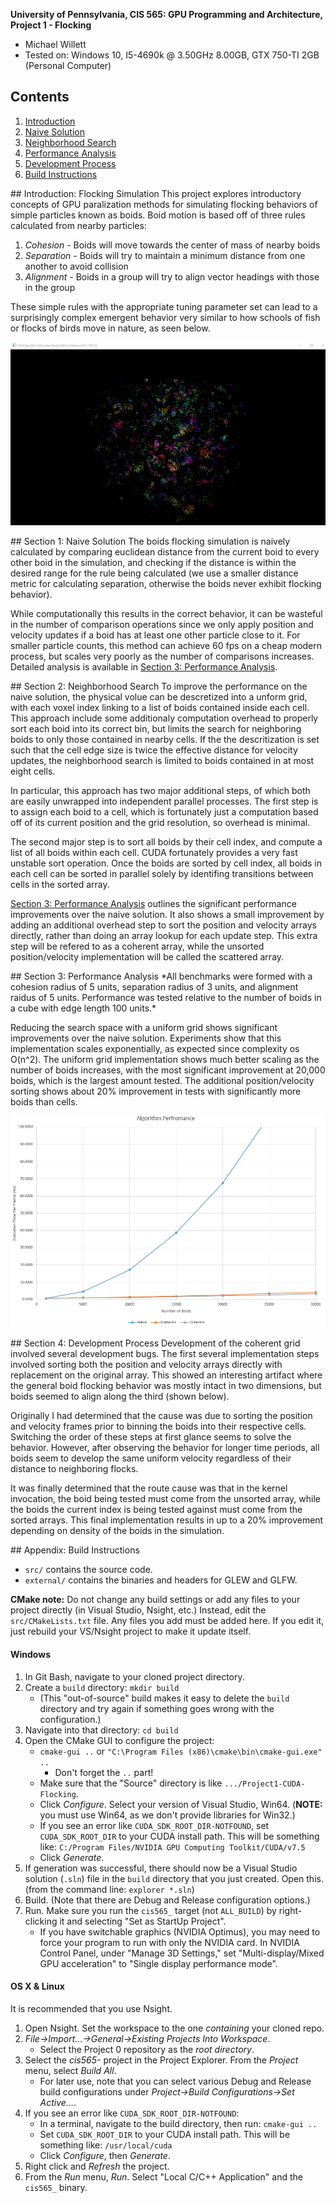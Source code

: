 **University of Pennsylvania, CIS 565: GPU Programming and Architecture,
Project 1 - Flocking**

* Michael Willett
* Tested on: Windows 10, I5-4690k @ 3.50GHz 8.00GB, GTX 750-TI 2GB (Personal Computer)

## Contents
1. [Introduction](#intro)
2. [Naive Solution](#part1)
3. [Neighborhood Search](#part2)
4. [Performance Analysis](#part3)
5. [Development Process](#part4)
6. [Build Instructions](#appendix)


<a name="intro"/>
## Introduction: Flocking Simulation
This project explores introductory concepts of GPU paralization methods for simulating flocking behaviors
of simple particles known as boids. Boid motion is based off of three rules calculated from nearby particles:

1. *Cohesion* - Boids will move towards the center of mass of nearby boids
2. *Separation* - Boids will try to maintain a minimum distance from one another to avoid collision
3. *Alignment* - Boids in a group will try to align vector headings with those in the group

These simple rules with the appropriate tuning parameter set can lead to a surprisingly complex emergent 
behavior very similar to how schools of fish or flocks of birds move in nature, as seen below.

![Flocking Simulation with Grid Pruning](images/uniform_5000.gif)

<a name="part1"/>
## Section 1: Naive Solution
The boids flocking simulation is naively calculated by comparing euclidean distance from the current
boid to every other boid in the simulation, and checking if the distance is within the desired range for
the rule being calculated (we use a smaller distance metric for calculating separation, otherwise the boids
never exhibit flocking behavior).

While computationally this results in the correct behavior, it can be wasteful in the number of comparison operations
since we only apply position and velocity updates if a boid has at least one other particle close to it. For smaller
particle counts, this method can achieve 60 fps on a cheap modern process, but scales very poorly as the number of 
comparisons increases. Detailed analysis is available in [Section 3: Performance Analysis](#part-3).

<a name="part2"/>
## Section 2: Neighborhood Search
To improve the performance on the naive solution, the physical volue can be descretized into a unform grid, with each
voxel index linking to a list of boids contained inside each cell. This approach include some additionaly computation
overhead to properly sort each boid into its correct bin, but limits the search for neighboring boids to only those 
contained in nearby cells. If the the descritization is set such that the cell edge size is twice the effective distance 
for velocity updates, the neighborhood search is limited to boids contained in at most eight cells.

In particular, this approach has two major additional steps, of which both are easily unwrapped into independent parallel
processes. The first step is to assign each boid to a cell, which is fortunately just a computation based off of its 
current position and the grid resolution, so overhead is minimal. 

The second major step is to sort all boids by their cell index, and compute a list of all boids within each cell. CUDA
fortunately provides a very fast unstable sort operation. Once the boids are sorted by cell index, all boids in each cell
can be sorted in parallel solely by identifing transitions between cells in the sorted array.

[Section 3: Performance Analysis](#part-3) outlines the significant performance improvements over the naive solution. It also
shows a small improvement by adding an additional overhead step to sort the position and velocity arrays directly, rather 
than doing an array lookup for each update step. This extra step will be refered to as a coherent array, while the unsorted
position/velocity implementation will be called the scattered array.

<a name="part3"/>
## Section 3: Performance Analysis
*All benchmarks were formed with a cohesion radius of 5 units, separation radius of 3 units, and alignment raidus of 5 units.
Performance was tested relative to the number of boids in a cube with edge length 100 units.*

Reducing the search space with a uniform grid shows significant improvements over the naive solution. Experiments show that
this implementation scales exponentially, as expected since complexity os O(n^2). The uniform grid implementation shows much 
better scaling as the number of boids increases, with the most significant improvement at 20,000 boids, which is the largest 
amount tested. The additional position/velocity sorting shows about 20% improvement in tests with significantly more boids 
than cells.

![Performance of Naive vs. Discrete Grid Perofmrance](images/performance.png)

<a name="part4"/>
## Section 4: Development Process
Development of the coherent grid involved several development bugs. The first several implementation steps involved sorting
both the position and velocity arrays directly with replacement on the original array. This showed an interesting artifact
where the general boid flocking behavior was mostly intact in two dimensions, but boids seemed to align along the third 
(shown below).

Originally I had determined that the cause was due to sorting the position and velocity frames prior to binning the boids
into their respective cells. Switching the order of these steps at first glance seems to solve the behavior. However, after
observing the behavior for longer time periods, all boids seem to develop the same uniform velocity regardless of their 
distance to neighboring flocks.

It was finally determined that the route cause was that in the kernel invocation, the boid being tested must come from the
unsorted array, while the boids the current index is being tested against must come from the sorted arrays. This final
implementation results in up to a 20% improvement depending on density of the boids in the simulation.

<a name="appendix"/>
## Appendix: Build Instructions

* `src/` contains the source code.
* `external/` contains the binaries and headers for GLEW and GLFW.

**CMake note:** Do not change any build settings or add any files to your
project directly (in Visual Studio, Nsight, etc.) Instead, edit the
`src/CMakeLists.txt` file. Any files you add must be added here. If you edit it,
just rebuild your VS/Nsight project to make it update itself.

#### Windows

1. In Git Bash, navigate to your cloned project directory.
2. Create a `build` directory: `mkdir build`
   * (This "out-of-source" build makes it easy to delete the `build` directory
     and try again if something goes wrong with the configuration.)
3. Navigate into that directory: `cd build`
4. Open the CMake GUI to configure the project:
   * `cmake-gui ..` or `"C:\Program Files (x86)\cmake\bin\cmake-gui.exe" ..`
     * Don't forget the `..` part!
   * Make sure that the "Source" directory is like
     `.../Project1-CUDA-Flocking`.
   * Click *Configure*.  Select your version of Visual Studio, Win64.
     (**NOTE:** you must use Win64, as we don't provide libraries for Win32.)
   * If you see an error like `CUDA_SDK_ROOT_DIR-NOTFOUND`,
     set `CUDA_SDK_ROOT_DIR` to your CUDA install path. This will be something
     like: `C:/Program Files/NVIDIA GPU Computing Toolkit/CUDA/v7.5`
   * Click *Generate*.
5. If generation was successful, there should now be a Visual Studio solution
   (`.sln`) file in the `build` directory that you just created. Open this.
   (from the command line: `explorer *.sln`)
6. Build. (Note that there are Debug and Release configuration options.)
7. Run. Make sure you run the `cis565_` target (not `ALL_BUILD`) by
   right-clicking it and selecting "Set as StartUp Project".
   * If you have switchable graphics (NVIDIA Optimus), you may need to force
     your program to run with only the NVIDIA card. In NVIDIA Control Panel,
     under "Manage 3D Settings," set "Multi-display/Mixed GPU acceleration"
     to "Single display performance mode".

#### OS X & Linux

It is recommended that you use Nsight.

1. Open Nsight. Set the workspace to the one *containing* your cloned repo.
2. *File->Import...->General->Existing Projects Into Workspace*.
   * Select the Project 0 repository as the *root directory*.
3. Select the *cis565-* project in the Project Explorer. From the *Project*
   menu, select *Build All*.
   * For later use, note that you can select various Debug and Release build
     configurations under *Project->Build Configurations->Set Active...*.
4. If you see an error like `CUDA_SDK_ROOT_DIR-NOTFOUND`:
   * In a terminal, navigate to the build directory, then run: `cmake-gui ..`
   * Set `CUDA_SDK_ROOT_DIR` to your CUDA install path.
     This will be something like: `/usr/local/cuda`
   * Click *Configure*, then *Generate*.
5. Right click and *Refresh* the project.
6. From the *Run* menu, *Run*. Select "Local C/C++ Application" and the
   `cis565_` binary.
